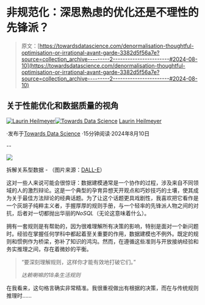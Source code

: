 # 非规范化：深思熟虑的优化还是不理性的先锋派？

> 原文：[https://towardsdatascience.com/denormalisation-thoughtful-optimisation-or-irrational-avant-garde-3382d5f56a7e?source=collection_archive---------2-----------------------#2024-08-10](https://towardsdatascience.com/denormalisation-thoughtful-optimisation-or-irrational-avant-garde-3382d5f56a7e?source=collection_archive---------2-----------------------#2024-08-10)

## **关于性能优化和数据质量的视角**

[](https://blog.heilmela.eu/?source=post_page---byline--3382d5f56a7e--------------------------------)[![Laurin Heilmeyer](../Images/bf503815c37deba7a84ae313530f20e6.png)](https://blog.heilmela.eu/?source=post_page---byline--3382d5f56a7e--------------------------------)[](https://towardsdatascience.com/?source=post_page---byline--3382d5f56a7e--------------------------------)[![Towards Data Science](../Images/a6ff2676ffcc0c7aad8aaf1d79379785.png)](https://towardsdatascience.com/?source=post_page---byline--3382d5f56a7e--------------------------------) [Laurin Heilmeyer](https://blog.heilmela.eu/?source=post_page---byline--3382d5f56a7e--------------------------------)

·发布于[Towards Data Science](https://towardsdatascience.com/?source=post_page---byline--3382d5f56a7e--------------------------------) ·15分钟阅读·2024年8月10日

--

![](../Images/aa951d0881ddb3c14ee92555b68ce310.png)

拆解关系型数据 - （图片来源：[DALL-E](https://openai.com/index/dall-e-2/)）

这对一些人来说可能会很惊讶：数据建模通常是一个协作的过程，涉及来自不同领域的人的激烈辩论。这是一个典型的孕育异想天开观点和巧妙技巧的土壤，使其成为关于最佳方法辩论的经典话题。为了让这个话题更具戏剧性，我喜欢把它看作是一个灰胡子纯粹主义者，手握厚厚的规则手册，与一个轻率的先锋派人物之间的对抗，后者对一切都抛出华丽的*NoSQL*（无论这意味着什么）。

拥有一套规则是有帮助的，因为很难理解所有决策的影响，特别是面对一个新问题时。经验在掌握任何学科中都起着至关重要的作用，数据建模也不例外。既定的规则和惯例作为桥梁，弥补了知识的鸿沟。然而，在遵循这些准则与开放接纳经验和务实推理之间，存在着微妙的平衡。

> “要深刻理解规则，这样你才能有效地打破它们。”
> 
> *达赖喇嘛的18条生活规则*

在我看来，这句格言确实非常精准。我很重视做出有根据的决策，而在与传统规则推理时……
